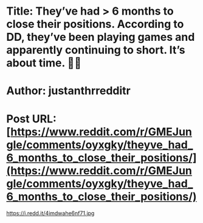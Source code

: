 # Title: They’ve had > 6 months to close their positions. According to DD, they’ve been playing games and apparently continuing to short. It’s about time. 🚀🚀
# Author: justanthrredditr
# Post URL: [https://www.reddit.com/r/GMEJungle/comments/oyxgky/theyve_had_6_months_to_close_their_positions/](https://www.reddit.com/r/GMEJungle/comments/oyxgky/theyve_had_6_months_to_close_their_positions/)


https://i.redd.it/4imdwahe6nf71.jpg